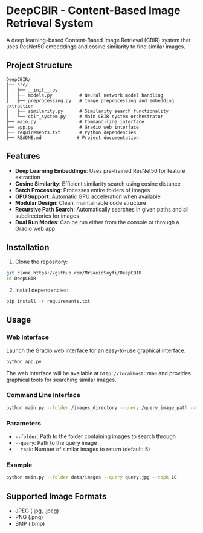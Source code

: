 # DeepCBIR - Content-Based Image Retrieval System

A deep learning-based Content-Based Image Retrieval (CBIR) system that uses ResNet50 embeddings and cosine similarity to find similar images.

## Project Structure

```
DeepCBIR/
├── src/
│   ├── __init__.py
│   ├── models.py          # Neural network model handling
│   ├── preprocessing.py   # Image preprocessing and embedding extraction
│   ├── similarity.py      # Similarity search functionality
│   └── cbir_system.py     # Main CBIR system orchestrator
├── main.py                # Command-line interface
├── app.py                 # Gradio web interface
├── requirements.txt       # Python dependencies
├── README.md             # Project documentation
```

## Features

- **Deep Learning Embeddings**: Uses pre-trained ResNet50 for feature extraction
- **Cosine Similarity**: Efficient similarity search using cosine distance
- **Batch Processing**: Processes entire folders of images
- **GPU Support**: Automatic GPU acceleration when available
- **Modular Design**: Clean, maintainable code structure
- **Recursive Path Search**: Automatically searches in given paths and all subdirectories for images
- **Dual Run Modes**: Can be run either from the console or through a Gradio web app

## Installation

1. Clone the repository:
```bash
git clone https://github.com/MrSaeidSeyfi/DeepCBIR
cd DeepCBIR
```

2. Install dependencies:
```bash
pip install -r requirements.txt
```

## Usage

###  Web Interface

Launch the Gradio web interface for an easy-to-use graphical interface:


```bash
python app.py
```

The web interface will be available at `http://localhost:7860` and provides graphical tools for searching similar images.


###  Command Line Interface

```bash
python main.py --folder /images_directory --query /query_image_path --topk 5
```

### Parameters

- `--folder`: Path to the folder containing images to search through
- `--query`: Path to the query image
- `--topk`: Number of similar images to return (default: 5)

### Example

```bash
python main.py --folder data/images --query query.jpg --topk 10
```

## Supported Image Formats

- JPEG (.jpg, .jpeg)
- PNG (.png)
- BMP (.bmp)



